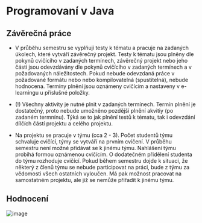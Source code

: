 # Programovaní v Java

## Závěrečná práce

- V průběhu semestru se vyplňují testy k tématu a pracuje na zadaných úkolech, které vytváří závěrečný projekt. Testy k tématu jsou plněny dle pokynů cvičícího v zadaných termínech, závěrečný projekt nebo jeho části jsou odevzdávány dle pokynů cvičícího v zadaných termínech a v požadovaných náležitostech.
  Pokud nebude odevzdaná práce v požadované formátu nebo nebo kompilovatelná (spustitelná), nebude hodnocena.
  Termíny plnění jsou oznámeny cvičícím a nastaveny v e-learningu u příslušné položky.

- (!) Všechny aktivity je nutné plnit v zadaných termínech. Termín plnění je dostatečný, proto nebude umožněno pozdější plnění akvitiy (po zadaném termnínu). Týká se to jak plnění testů k tématu, tak i odevzdání dílčích částí projektu a celého projektu.

- Na projektu se pracuje v týmu (cca 2 - 3). Počet studentů týmu schvaluje cvičící, týmy se vytváří na prvním cvičení. V průběhu semestru není možné přidávat se k jinému týmu.
  Nahlášení týmu probíhá formou oznámenou cvičícím. O dodatečném přidělení studenta do týmu rozhoduje cvičící. Pokud během semestru dojde k situaci, že některý z členů týmu se nebude participovat na práci, bude z týmu za vědomosti všech ostatních vyloučen. Má pak možnost pracovat na samostatném projektu, ale již se nemůže přiřadit k jinému týmu.

## Hodnocení
![image](https://github.com/Lynder063/PJ/assets/56117532/1e5f8df6-2b00-4239-872d-ba838dc85c5f)
